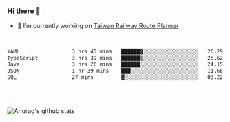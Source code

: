 ### Hi there 👋

- 🔭 I’m currently working on [Taiwan Railway Route Planner](https://github.com/Taiwan-Railway-Route-Planner)

<br/>

<!--START_SECTION:waka-->

```txt
YAML                 3 hrs 45 mins   ██████▓░░░░░░░░░░░░░░░░░░   26.29 %
TypeScript           3 hrs 39 mins   ██████▒░░░░░░░░░░░░░░░░░░   25.62 %
Java                 3 hrs 26 mins   ██████░░░░░░░░░░░░░░░░░░░   24.15 %
JSON                 1 hr 39 mins    ███░░░░░░░░░░░░░░░░░░░░░░   11.66 %
SQL                  27 mins         ▓░░░░░░░░░░░░░░░░░░░░░░░░   03.22 %
```

<!--END_SECTION:waka-->

<br/>
<br/>

![Anurag's github stats](https://github-readme-stats.vercel.app/api?username=DepickereSven&show_icons=true&theme=tokyonight)



<!--
**DepickereSven/DepickereSven** is a ✨ _special_ ✨ repository because its `README.md` (this file) appears on your GitHub profile.

Here are some ideas to get you started:

- 🔭 I’m currently working on ...
- 🌱 I’m currently learning ...
- 👯 I’m looking to collaborate on ...
- 🤔 I’m looking for help with ...
- 💬 Ask me about ...
- 📫 How to reach me: ...
- 😄 Pronouns: ...
- ⚡ Fun fact: ...
-->
